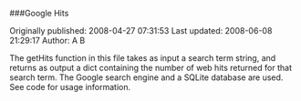 ###Google Hits

Originally published: 2008-04-27 07:31:53
Last updated: 2008-06-08 21:29:17
Author: A B

The getHits function in this file takes as input a search term string, and returns as output a dict containing the number of web hits returned for that search term. The Google search engine and a SQLite database are used. See code for usage information.